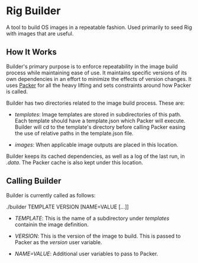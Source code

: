 Rig Builder
===========
A tool to build OS images in a repeatable fashion. Used primarily to seed Rig
with images that are useful.

How It Works
------------
Builder's primary purpose is to enforce repeatability in the image build
process while maintaining ease of use. It maintains specific versions of its
own dependencies in an effort to minimize the effects of version changes. It
uses [Packer](http://packer.io) for all the heavy lifting and sets constraints
around how Packer is called.

Builder has two directories related to the image build process. These are:

- *templates*: Image templates are stored in subdirectories of this path. Each
  template should have a template.json which Packer will execute. Builder will
  cd to the template's directory before calling Packer easing the use of
  relative paths in the template.json file.

- *images*: When applicable image outputs are placed in this location.

Builder keeps its cached dependencies, as well as a log of the last run, in
_.data_. The Packer cache is also kept under this location.

Calling Builder
---------------
Builder is currently called as follows:

  ./builder TEMPLATE VERSION [NAME=VALUE [...]]

- *TEMPLATE*: This is the name of a subdirectory under _templates_ containin the image definition.

- *VERSION*: This is the version of the image to build. This is passed to Packer as the _version_ user variable.

- *NAME=VALUE*: Additional user variables to pass to Packer.
